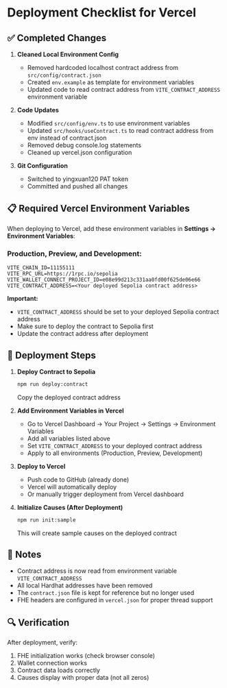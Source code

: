 # Deployment Checklist for Vercel

## ✅ Completed Changes

1. **Cleaned Local Environment Config**
   - Removed hardcoded localhost contract address from `src/config/contract.json`
   - Created `env.example` as template for environment variables
   - Updated code to read contract address from `VITE_CONTRACT_ADDRESS` environment variable

2. **Code Updates**
   - Modified `src/config/env.ts` to use environment variables
   - Updated `src/hooks/useContract.ts` to read contract address from env instead of contract.json
   - Removed debug console.log statements
   - Cleaned up vercel.json configuration

3. **Git Configuration**
   - Switched to yingxuan120 PAT token
   - Committed and pushed all changes

## 📋 Required Vercel Environment Variables

When deploying to Vercel, add these environment variables in **Settings → Environment Variables**:

### Production, Preview, and Development:

```
VITE_CHAIN_ID=11155111
VITE_RPC_URL=https://1rpc.io/sepolia
VITE_WALLET_CONNECT_PROJECT_ID=e08e99d213c331aa0fd00f625de06e66
VITE_CONTRACT_ADDRESS=<Your deployed Sepolia contract address>
```

**Important:**
- `VITE_CONTRACT_ADDRESS` should be set to your deployed Sepolia contract address
- Make sure to deploy the contract to Sepolia first
- Update the contract address after deployment

## 🚀 Deployment Steps

1. **Deploy Contract to Sepolia**
   ```bash
   npm run deploy:contract
   ```
   Copy the deployed contract address

2. **Add Environment Variables in Vercel**
   - Go to Vercel Dashboard → Your Project → Settings → Environment Variables
   - Add all variables listed above
   - Set `VITE_CONTRACT_ADDRESS` to your deployed contract address
   - Apply to all environments (Production, Preview, Development)

3. **Deploy to Vercel**
   - Push code to GitHub (already done)
   - Vercel will automatically deploy
   - Or manually trigger deployment from Vercel dashboard

4. **Initialize Causes (After Deployment)**
   ```bash
   npm run init:sample
   ```
   This will create sample causes on the deployed contract

## 📝 Notes

- Contract address is now read from environment variable `VITE_CONTRACT_ADDRESS`
- All local Hardhat addresses have been removed
- The `contract.json` file is kept for reference but no longer used
- FHE headers are configured in `vercel.json` for proper thread support

## 🔍 Verification

After deployment, verify:
1. FHE initialization works (check browser console)
2. Wallet connection works
3. Contract data loads correctly
4. Causes display with proper data (not all zeros)
